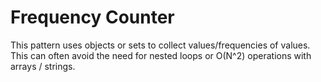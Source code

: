 # Frequency Counter

This pattern uses objects or sets to collect values/frequencies of values.
This can often avoid the need for nested loops or O(N^2) operations with arrays / strings.
